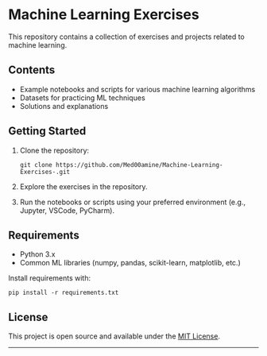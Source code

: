# Machine Learning Exercises

This repository contains a collection of exercises and projects related to machine learning.

## Contents

- Example notebooks and scripts for various machine learning algorithms
- Datasets for practicing ML techniques
- Solutions and explanations

## Getting Started

1. Clone the repository:
   ```
   git clone https://github.com/Med00amine/Machine-Learning-Exercises-.git
   ```

2. Explore the exercises in the repository.

3. Run the notebooks or scripts using your preferred environment (e.g., Jupyter, VSCode, PyCharm).

## Requirements

- Python 3.x
- Common ML libraries (numpy, pandas, scikit-learn, matplotlib, etc.)

Install requirements with:
```
pip install -r requirements.txt
```

## License

This project is open source and available under the [MIT License](LICENSE).

---

